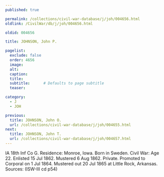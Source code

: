 ```yaml
---
published: true

permalink: /collections/civil-war-database/j/joh/004656.html
oldlink: /CivilWar/db/j/joh/004656.html

oldid: 004656

title: JOHNSON, John P.

pagelist:
  exclude: false
  order: 4656
  image: 
  alt:
  caption:
  title:
  subtitle:      # Defaults to page subtitle
  teaser:

category: 
  - J 
  - JOH

previous:
  title: JOHNSON, John O.
  url: /collections/civil-war-database/j/joh/004655.html  
next:
  title: JOHNSON, John T.
  url: /collections/civil-war-database/j/joh/004657.html   
---
```

IA 18th Inf Co G. Residence: Monroe, Iowa. Born in Sweden. Civil War: Age 22. Enlisted 15 Jul 1862. Mustered 6 Aug 1862. Private. Promoted to Corporal on 1 Jul 1864. Mustered out 20 Jul 1865 at Little Rock, Arkansas. Sources: (ISW-III cd p54)